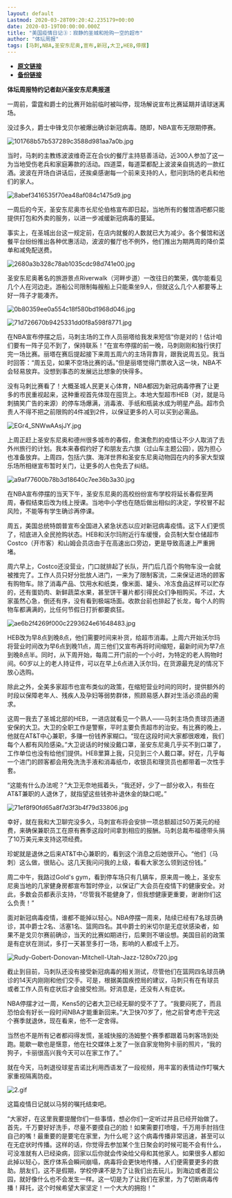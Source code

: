 ```yaml
---
layout: default
Lastmod: 2020-03-28T09:20:42.235179+00:00
date: 2020-03-19T00:00:00.000Z
title: "美国疫情日记③：寂静的圣城和抢购一空的超市"
author: "体坛周报"
tags: [马刺,NBA,圣安东尼奥,宣布,新冠,大卫,HEB,停摆]
---
```


* [**原文链接**](http://www.titan24.com/publish/app/data/2020/03/19/310198/os_news.html)
* [**备份链接**](http://archive.ph/dwZBm)


**体坛周报特约记者赵兴圣安东尼奥报道**

一周前，雷霆和爵士的比赛开始前临时被叫停，现场解说宣布比赛延期并请球迷离场。

没过多久，爵士中锋戈贝尔被爆出确诊新冠病毒。随即，NBA宣布无限期停赛。

![101768b57b537289c3588d981aa7a0b.jpg](/images/post/4d66e6cfab01d9e59dc5d4bdaae040b8.jpg@!img01)

当时，马刺的主教练波波维奇正在合伙的餐厅主持慈善活动，近300人参加了这一为当地受伤老兵和家庭筹款的活动。四道菜，每道菜都配上波波亲自挑选的一款红酒。波波在开场白讲话后，还挨桌感谢每一个前来支持的人，慰问到场的老兵和他们的家人。

![8abef3416535f70ea48af084c1475d9.jpg](/images/post/c6e0e5e3a12c7989d1ef6c821859b33c.jpg)

一周后的今天，圣安东尼奥市长尼伦伯格宣布即日起，当地所有的餐馆酒吧都只能提供打包和外卖的服务，以进一步减缓新冠病毒的蔓延。

事实上，在圣城出台这一规定前，在店内就餐的人数就已大为减少。各个餐馆和送餐平台纷纷推出各种优惠活动，波波的餐厅也不例外，他们推出为期两周的降价菜单和减免配送费。

![2680a3b328c78ab1035cdc98d741e00.jpg](/images/post/6b85e1a020bd844b3b059ba777b00bef.jpg)

圣安东尼奥著名的旅游景点Riverwalk（河畔步道）一改往日的繁荣，偶尔能看见几个人在河边走。游船公司限制每艘船上只能乘坐9人，但就这么几个人都要等上好一阵子才能凑齐。

![0b80359ee0a554c18f580bd1968d046.jpg](/images/post/76fa3f3c15e77ba8153c9963359de86a.jpg)

![71d726670b9425331dd0f8a598f8771.jpg](/images/post/753c0c4abe7b5b8276cde13a1551c0c2.jpg)

在NBA宣布停摆之后，马刺主场的工作人员丽塔给我发来短信“你是对的！估计咱们要有一阵子见不到了，保持联系！”在宣布停摆的前一晚，马刺刚刚和独行侠打完一场比赛。丽塔在赛后提起接下来周五周六的主场背靠背，跟我说周五见。我当时回答：“周五见，如果不空场比赛的话。”但是丽塔觉得门票收入这一块，NBA不会轻易放弃。没想到事态的发展远比想象的快得多。

没有马刺比赛看了！大概圣城人民更关心体育，NBA都因为新冠病毒停赛了让更多的市民重视起来，这种重视首先体现在囤货上。本地大型超市HEB（对，就是马刺搞笑广告的来源）的停车场爆满，消毒液、手纸和瓶装水成为明星产品。超市负责人不得不把之前限购的4件减到2件，以保证更多的人可以买到必需品。

![EGr4_SNWwAAsjJY.jpg](/images/post/64fce42aee4489ead4e9c2db0b5075fb.jpg)

上周正赶上圣安东尼奥和德州很多城市的春假，愈演愈烈的疫情让不少人取消了去外州旅行的计划。我本来春假约好了和朋友去六旗（过山车主题公园），因为担心也准备放弃。上周四，包括六旗、海洋世界和圣安东尼奥动物园在内的多家大型娱乐场所相继宣布暂时关门，让更多的人也免去了纠结。

![a9af77600b78b3d18640c7ee36b3a30.jpg](/images/post/683b0016704e50a179c9c152c22650f4.jpg)

在NBA宣布停摆的当天下午，圣安东尼奥的高校纷纷宣布学校将延长春假至两周，春假结束后改为线上授课。当地中小学也在随后做出相似的决定，学校冒不起风险，不能等有学生确诊再停课。

周五，美国总统特朗普宣布全国进入紧急状态以应对新冠病毒疫情。这下人们更慌了，彻底进入全民抢购状态。HEB和沃尔玛附近行车缓慢，会员制大型仓储超市Costco（开市客）和山姆会员店由于在高速出口旁边，更是导致高速上严重拥堵。

周六早上，Costco还没营业，门口就排起了长队，开门后几百个购物车没一会就被推完了。工作人员只好分批放人进门，一来为了限制客流，二来保证进场的顾客有购物车。除了消毒产品、饮用水和纸类，像米面、罐头、冷冻食品这样可以贮存的，还有蛋奶肉、新鲜蔬菜水果，甚至饼干薯片都引得民众们争相购买。不过，大家虽然心急，倒还有序，没有看到极端场面。收款台前也排起了长龙，每个人的购物车都满满的，比任何节假日打折都要疯狂。

![ae6b2f4269f000c2293624e61648483.jpg](/images/post/e0abdd6ddf961e709c86a624ec18a256.jpg)

HEB改为早8点到晚8点，他们需要时间来补货，给超市消毒。上周六开始沃尔玛将营业时间改为早6点到晚11点，周三他们又宣布再将时间缩短，最新时间为早7点到晚8点半。同时，从下周开始，每周二开门前的一个小时，为特定的老人购物时间。60岁以上的老人持证件，可以在早上6点进入沃尔玛，在货源最充足的情况下放心选购。

除此之外，全美多家超市也宣布类似的政策，在缩短营业时间的同时，提供额外的时段以保障老年人、残疾人及孕妇等弱势群体，照顾易感人群对生活必须品的需求。

这周一我去了圣城北部的HEB，一进店就看见一个熟人——马刺主场负责球员通道安保的大卫。大卫的全职工作是警察，平时主要负责超市的治安。有比赛的晚上，他就在AT&T中心兼职，多赚一份钱养家糊口。“现在这段时间大家都很艰难，我们每个人都有风险感染。”大卫说话的时候没戴口罩，圣安东尼奥几乎买不到口罩了，工作单位也没有给他们提供。HEB里算上我，只见到三个人戴口罩。好在，几乎每一个进门的顾客都会用免洗洗手液和消毒纸巾，收银员和理货员也都带着一次性手套。

“这能有什么办法呢？”大卫无奈地摇着头，“我还好，少了一部分收入，有些在AT&T兼职的人退休了，就指望这些钱弥补退休金的缺口呢。”

![71ef8f90fd65a8f7d3f3b4f79d33806.jpg](/images/post/311d0c164f7686ed401dbe1327cb99ba.jpg)

幸好，就在我和大卫聊完没多久，马刺宣布将会安排一项总额超过50万美元的经费，来确保兼职员工在原有赛季这段时间拿到相应的报酬。马刺总裁布福德带头捐了10万美元来支持这项经费。

珍妮就是退休之后来AT&T中心兼职的，看到这个消息之后她很开心。“他们（马刺）这么做，很贴心。这几天我问问我的上级，看看大家怎么领到这份钱。”

周二中午，我路过Gold's gym，看到停车场只有几辆车，原来周一晚上，圣安东尼奥当地的几家健身房都宣布暂时停业，以保证广大会员在疫情下的健康安全。对此，多数会员都表示支持，“尽管我不能健身了，但我想健康更重要，谢谢你们这么负责！”

面对新冠病毒疫情，谁都不能掉以轻心。NBA停摆一周来，陆续已经有7名球员确诊，其中爵士2名、活塞1名、篮网四名。其中爵士的米切尔是无症状感染者，如果不是戈贝尔赛前确诊，当天的比赛如期进行，后果则不堪设想。美国目前的政策是有症状在测试，多打一天甚至多打一场，影响的人都成千上万。

![Rudy-Gobert-Donovan-Mitchell-Utah-Jazz-1280x720.jpg](/images/post/416687db0b82edab1ae512eb2284d753.jpg)

截止到目前，马刺队还没有接受新冠病毒的相关测试，尽管他们在篮网四名球员确诊的14天内刚刚和他们交手。可是，根据美国疾控局的建议，马刺只有在有球员或者工作人员有症状后才会接受检测。好消息是，还没有人有症状。

NBA停摆才过一周，Kens5的记者大卫已经无聊的受不了了。“我要闷死了，而且恐怕会有好长一段时间NBA才能重新回来。”大卫快70岁了，他之前曾考虑干完这个赛季就退休，现在看来，他不一定舍得。

当然也不是所有记者都闷得发慌，圣城快报的汤姆整个赛季都跟着马刺客场到处跑。能歇一歇也是惬意，他在社交媒体上发了一张自家宠物狗卡丽的照片，“我的狗子，卡丽很高兴我今天可以在家工作了。”

就在今天，马刺退役球星吉诺比利用西语发了一段视频，用丰富的表情动作叮嘱大家重视隔离防疫。

![2.gif](/images/post/e86bc91304d14a3b28cc54f43fb5bac2.gif)

这篇疫情日记就以马努的嘱托结束吧。

“大家好，在这里我要提醒你们一些事情，想必你们一定听过并且已经开始做了。首先，千万要好好洗手，尽量不要摸自己的脸！如果需要打喷嚏，千万用手肘挡住自己的嘴！最重要的是要宅在家里，为什么呢？这个病毒传播非常迅速，甚至可以在无症状时传播。这样的话，你觉得去参加某个生日聚会的时候可能不会有什么，可没准就有人已经染病，回家以后你就会传染给父母和其他家人。如果很多人都如此掉以轻心，医疗体系会瞬间崩塌，病毒将会更快地传播，人们便需要更多的救助。朋友们，这不是假期，学校停课不是为了让我们出去玩儿，到海边或者逛公园，就好像什么也不会发生一样。这一切是为了让我们在家里，为了切断病毒传播！拜托，这个时候希望大家坚定！一个大大的拥抱！”

